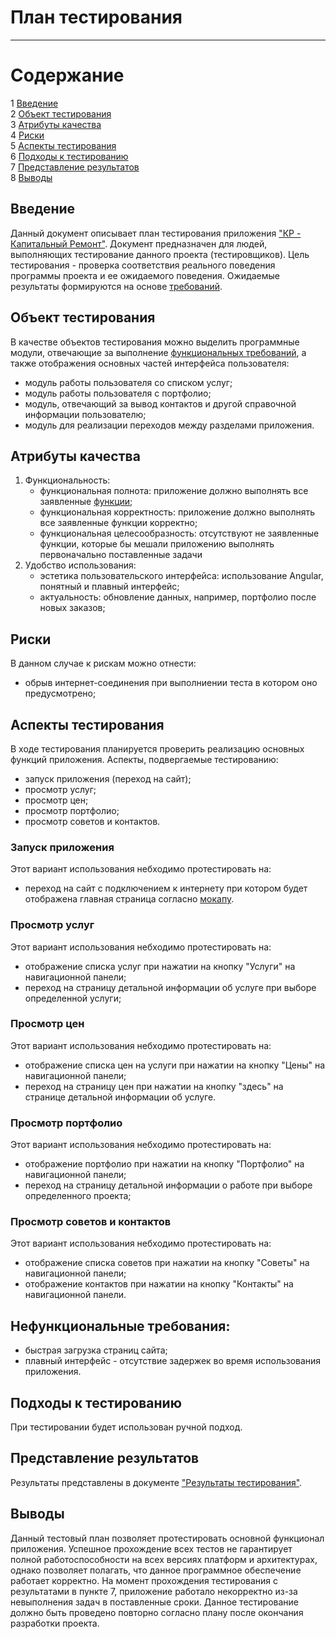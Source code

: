 # План тестирования
---

# Содержание
1 [Введение](#introduction)  
2 [Объект тестирования](#items)  
3 [Атрибуты качества](#quality)  
4 [Риски](#risk)  
5 [Аспекты тестирования](#features)  
6 [Подходы к тестированию](#approach)  
7 [Представление результатов](#pass)  
8 [Выводы](#conclusion)

<a name="introduction"/>

## Введение

Данный документ описывает план тестирования приложения ["КР - Капитальный Ремонт"](https://github.com/AlPsvch/kr-project). Документ предназначен для людей, выполняющих тестирование данного проекта (тестировщиков). Цель тестирования - проверка соответствия реального поведения программы проекта и ее ожидаемого поведения. Ожидаемые результаты формируются на основе [требований](https://github.com/AlPsvch/kr-project/blob/master/documentation/requirements/Software%20Requirements%20Specification.md).

<a name="items"/>

## Объект тестирования

В качестве объектов тестирования можно выделить программные модули, отвечающие за выполнение [функциональных требований](https://github.com/AlPsvch/kr-project/blob/master/documentation/requirements/Software%20Requirements%20Specification.md#functional_requirements), а также отображения основных частей интерфейса пользователя:

* модуль работы пользователя со списком услуг;
* модуль работы пользователя с портфолио;
* модуль, отвечающий за вывод контактов и другой справочной информации пользователю;
* модуль для реализации переходов между разделами приложения. 

<a name="quality"/>

## Атрибуты качества

1. Функциональность:
    - функциональная полнота: приложение должно выполнять все заявленные [функции](https://github.com/AlPsvch/kr-project/blob/master/documentation/requirements/Software%20Requirements%20Specification.md#31-%D1%84%D1%83%D0%BD%D0%BA%D1%86%D0%B8%D0%BE%D0%BD%D0%B0%D0%BB%D1%8C%D0%BD%D1%8B%D0%B5-%D1%82%D1%80%D0%B5%D0%B1%D0%BE%D0%B2%D0%B0%D0%BD%D0%B8%D1%8F);
    - функциональная корректность: приложение должно выполнять все заявленные функции корректно;
    - функциональная целесообразность: отсутствуют не заявленные функции, которые бы мешали приложению выполнять первоначально поставленные задачи
2. Удобство использования:
    - эстетика пользовательского интерфейса: использование Angular, понятный и плавный интерфейс;
    - актуальность: обновление данных, например, портфолио после новых заказов;

<a name="risk"/>

## Риски

В данном случае к рискам можно отнести:
* обрыв интернет-соединения при выполниении теста в котором оно предусмотрено;

<a name="features"/>

## Аспекты тестирования

В ходе тестирования планируется проверить реализацию основных функций приложения. Аспекты, подвергаемые тестированию: 
* запуск приложения (переход на сайт);
* просмотр услуг;
* просмотр цен;
* просмотр портфолио;
* просмотр советов и контактов.

### Запуск приложения
Этот вариант использования небходимо протестировать на:
* переход на сайт с подключением к интернету при котором будет отображена главная страница согласно [мокапу](https://github.com/AlPsvch/kr-project/blob/master/documentation/requirements/Software%20Requirements%20Specification.md#22-%D0%B8%D0%BD%D1%82%D0%B5%D1%80%D1%84%D0%B5%D0%B9%D1%81-%D0%BF%D0%BE%D0%BB%D1%8C%D0%B7%D0%BE%D0%B2%D0%B0%D1%82%D0%B5%D0%BB%D1%8F).

### Просмотр услуг
Этот вариант использования небходимо протестировать на:
* отображение списка услуг при нажатии на кнопку "Услуги" на навигационной панели;
* переход на страницу детальной информации об услуге при выборе определенной услуги;

### Просмотр цен
Этот вариант использования небходимо протестировать на:
* отображение списка цен на услуги при нажатии на кнопку "Цены" на навигационной панели;
* переход на страницу цен при нажатии на кнопку "здесь" на странице детальной информации об услуге.

### Просмотр портфолио
Этот вариант использования небходимо протестировать на:
* отображение портфолио при нажатии на кнопку "Портфолио" на навигационной панели;
* переход на страницу детальной информации о работе при выборе определенного проекта;

### Просмотр советов и контактов
Этот вариант использования небходимо протестировать на:
* отображение списка советов при нажатии на кнопку "Советы" на навигационной панели;
* отображение контактов при нажатии на кнопку "Контакты" на навигационной панели.

## Нефункциональные требования:
* быстрая загрузка страниц сайта;
* плавный интерфейс - отсутствие задержек во время использования приложения.

<a name="approach"/>

## Подходы к тестированию

При тестировании будет использован ручной подход.

<a name="pass"/>

## Представление результатов

Результаты представлены  в документе ["Результаты тестирования"](https://github.com/AS1n/AStore/blob/master/Testing/TestResults.md).

<a name="conclusion"/>

## Выводы

Данный тестовый план позволяет протестировать основной функционал приложения. Успешное прохождение всех тестов не гарантирует полной работоспособности на всех версиях платформ и архитектурах, однако позволяет полагать, что данное программное обеспечение работает корректно. На момент прохождения тестирования с результатами в пункте 7, приложение работало некорректно из-за невыполнения задач в поставленные сроки. Данное тестирование должно быть проведено повторно согласно плану после окончания разработки проекта.
